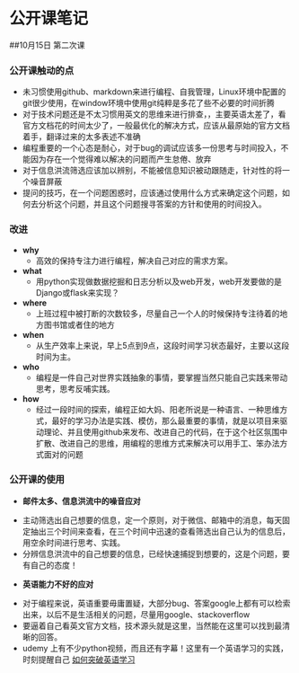 # 公开课笔记
##10月15日 第二次课
### **公开课触动的点**
- 未习惯使用github、markdown来进行编程、自我管理，Linux环境中配置的git很少使用，在window环境中使用git纯粹是多花了些不必要的时间折腾 
- 对于技术问题还是不太习惯用英文的思维来进行排查，，主要英语太差了，看官方文档花的时间太少了，一般最优化的解决方式，应该从最原始的官方文档着手，翻译过来的太多表述不准确
- 编程重要的一个心态是耐心，对于bug的调试应该多一份思考与时间投入，不能因为存在一个觉得难以解决的问题而产生怠倦、放弃
- 对于信息洪流筛选应该加以辨别，不能被信息知识被动跟随走，针对性的将一个噪音屏蔽
- 提问的技巧，在一个问题困惑时，应该通过使用什么方式来确定这个问题，如何去分析这个问题，并且这个问题搜寻答案的方针和使用的时间投入。

### **改进**
- **why**
    + 高效的保持专注力进行编程，解决自己对应的需求方案。
- **what**
    + 用python实现做数据挖掘和日志分析以及web开发，web开发要做的是Django或flask来实现？
- **where**
    + 上班过程中被打断的次数较多，尽量自己一个人的时候保持专注待着的地方图书馆或者住的地方
- **when**
    + 从生产效率上来说，早上5点到9点，这段时间学习状态最好，主要以这段时间为主。
- **who**
    + 编程是一件自己对世界实践抽象的事情，要掌握当然只能自己实践来带动思考，思考反哺实践。
- **how**
    + 经过一段时间的探索，编程正如大妈、阳老所说是一种语言、一种思维方式，最好的学习办法是实践、模仿，那么最重要的事情，就是以项目来驱动理论、并且使用github来发布、改进自己的代码，在于这个社区氛围中扩散、改进自己的思维，用编程的思维方式来解决可以用手工、笨办法方式面对的问题

### 公开课的使用
- **邮件太多、信息洪流中的噪音应对**
 + 主动筛选出自己想要的信息，定一个原则，对于微信、邮箱中的消息，每天固定抽出三个时间来查看，在三个时间中迅速的查看筛选出自己认为的信息后，用空余时间进行思考、实践。
 + 分辨信息洪流中的自己想要的信息，已经快速捕捉到想要的，这是个问题，要有自己的态度！
- **英语能力不好的应对**
 + 对于编程来说，英语重要毋庸置疑，大部分bug、答案google上都有可以检索出来，以后不是生活相关的问题，尽量用google、stackoverflow
 + 要逼着自己看英文官方文档，技术源头就是这里，当然能在这里可以找到最清晰的回答。
 + udemy 上有不少python视频，而且还有字幕！这里有一个英语学习的实践，时刻提醒自己 [如何突破英语学习](http://chuansong.me/n/1496406)